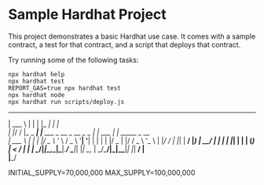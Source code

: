 # Sample Hardhat Project

This project demonstrates a basic Hardhat use case. It comes with a sample contract, a test for that contract, and a script that deploys that contract.

Try running some of the following tasks:

```shell
npx hardhat help
npx hardhat test
REPORT_GAS=true npx hardhat test
npx hardhat node
npx hardhat run scripts/deploy.js
```


______ _            _                            _____     _              
| ___ \ |          | |                          |_   _|   | |             
| |_/ / |_   _  ___| |__   ___ _ __ _ __ _   _    | | ___ | | _____ _ __  
| ___ \ | | | |/ _ \ '_ \ / _ \ '__| '__| | | |   | |/ _ \| |/ / _ \ '_ \ 
| |_/ / | |_| |  __/ |_) |  __/ |  | |  | |_| |   | | (_) |   <  __/ | | |
\____/|_|\__,_|\___|_.__/ \___|_|  |_|   \__, |   \_/\___/|_|\_\___|_| |_|
                                          __/ |                           
                                         |___/                            


INITIAL_SUPPLY=70,000,000
MAX_SUPPLY=100,000,000